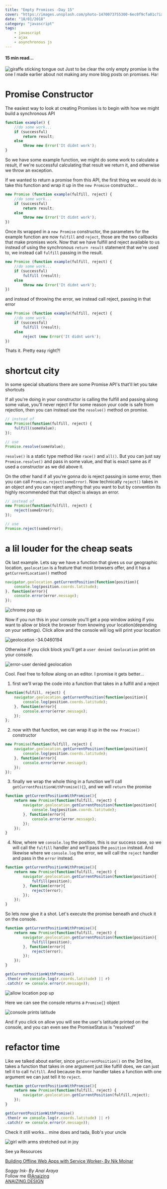 ```yaml
---
title: "Empty Promises -Day 15"
cover: "https://images.unsplash.com/photo-1470073755300-6ec0f9cfa01c?ixlib=rb-0.3.5&ixid=eyJhcHBfaWQiOjEyMDd9&s=644f6ac0c5c1568cf26610d934e14635&auto=format&fit=crop&w=755&q=80"
date: "18/01/2018"
category: "javascript"
tags:
    - javascript
    - ajax
    - asynchronous js
---
```


#### 15 min read...

![giraffe sticking tongue out](https://images.unsplash.com/photo-1470073755300-6ec0f9cfa01c?ixlib=rb-0.3.5&ixid=eyJhcHBfaWQiOjEyMDd9&s=644f6ac0c5c1568cf26610d934e14635&auto=format&fit=crop&w=755&q=80)
Just to be clear the only empty promise is the one I made earlier about not making any more blog posts on promises. Ha`!`

# Promise Constructor

The easiest way to look at creating Promises is to begin with how we might build a synchronous API

```js
function example() {
    //do some work...
    if (successful)
        return result;
    else
        throw new Error('It didnt work');
}
```

So we have some example function, we might do some work to calculate a result, if we're successful calculating that result we return it, and otherwise we throw an exception.

If we wanted to return a promise from this API, the first thing we would do is take this function and wrap it up in the `new Promise` constructor...

```js
new Promise (function example(fulfill, reject) {
    //do some work...
    if (successful)
        return result;
    else
        throw new Error('It didnt work');
})
```

Once its wrapped in a `new Promise` constructor, the parameters for the example function are now `fulfill` and `reject`, those are the two callbacks that make promises work.
Now that we have fulfill and reject available to us instead of using the synchronous `return result` statement that we're used to, we instead call `fulfill` passing in the result.

```js
new Promise (function example(fulfill, reject) {
    //do some work...
    if (successful)
        fulfill (result);
    else
        throw new Error('It didnt work');
})
```
and instead of throwing the error, we instead call reject, passing in that error

```js
new Promise (function example(fulfill, reject) {
    //do some work...
    if (successful)
        fulfill (result);
    else
        reject (new Error('It didnt work');
})
```
Thats it. Pretty easy right?!

# shortcut city

In some special situations there are some Promise API's that'll let you take shortcuts

If all you're doing in your constructor is calling the fulfill and passing along some value, you'll never reject if for some reason your code is safe from rejection, then you can instead use the `resolve()` method on promise.

```js
// instead of 
new Promise(function(fulfill, reject) {
    fulfill(someValue);
});

// use
Promise.resolve(someValue);
```

`resolve()` is a static type method like `race()` and `all()`. But you can just say `Promise.resolve()` and pass in some value, and that is exact same as if used a constructor as we did above it.


On the other hand if all you're gonna do is reject passing in some error, then you can call `Promise.reject(someError)`. Now technically `reject()` takes in an object and you can reject anything that you want to but by convention its highly recommended that that object is always an error.

```js
// instead of 
new Promise(function(fulfill, reject) {
    reject(someError);
});

// use
Promise.reject(someError);
```

# a lil louder for the cheap seats

Ok last example. Lets say we have a function that gives us our geographic location, `geolocation` is a feature that most browsers offer, and it has a `getCurrentLocation()` method

```js
navigator.geolocation.getCurrentPosition(function(position){
    console.log(position.coords.latitude);
}, function(error){
    console.error(error.message);
});
```

![chrome pop up](https://scontent-syd2-1.xx.fbcdn.net/v/t1.0-9/27336809_10159816510795117_5095913736021965314_n.jpg?oh=6ec596b8c76aaef1427a8965c9a56329&oe=5B22ECA4)

Now if you run this in your console you'll get a pop window asking if you want to allow or block  the browser from knowing your location(depending on your settings). Click allow and the console will log will print your location

![geolocation -34.0460194](https://scontent-syd2-1.xx.fbcdn.net/v/t1.0-9/27072623_10159816512170117_8370547475061278306_n.jpg?oh=7aeab2ef54c4b906bec537a49a973c44&oe=5AD91730)

Otherwise if you click block you'll get a `user denied Geolocation` print on your console.

![error-user denied geolocation](https://scontent-syd2-1.xx.fbcdn.net/v/t1.0-9/26991937_10159816508385117_7797497115545999816_n.jpg?oh=21b3391b1a14b87c002714c8cc7a9268&oe=5B1C14B0)

Cool. Feel free to follow along on an editor. I promise it gets better...

1. first we'll wrap the code into a function that takes in a fulfill and a reject


```js
function(fulfill, reject) {
    navigator.geolocation.getCurrentPosition(function(position){
        console.log(position.coords.latitude);
    }, function(error){
        console.error(error.message);
    });
};
```

2. now with that function, we can wrap it up in the `new Promise()` constructor

```js
new Promise(function(fulfill, reject) {
    navigator.geolocation.getCurrentPosition(function(position){
        console.log(position.coords.latitude);
    }, function(error){
        console.error(error.message);
    });
});
```

3. finally we wrap the whole thing in a function we'll call `getCurrentPositionWithPromise(){}`, and we will `return` the promise

```js
function getCurrentPositionWithPromise(){
    return new Promise(function(fulfill, reject) {
        navigator.geolocation.getCurrentPosition(function(position){
            console.log(position.coords.latitude);
        }, function(error){
            console.error(error.message);
        });
    });
}
```

4. Now, where we `console.log` the position, this is our success case, so we will call the `fulfill` handler and we'll pass the `position` instead. And likewise where we `console.log` the error, we will call the `reject` handler and pass in the `error` instead.

```js
function getCurrentPositionWithPromise(){
    return new Promise(function(fulfill, reject) {
        navigator.geolocation.getCurrentPosition(function(position){
            fulfill(position);
        }, function(error){
            reject(error);
        });
    });
}
```


So lets now give it a shot. Let's execute the promise beneath and chuck it on the console.

```js
function getCurrentPositionWithPromise(){
    return new Promise(function(fulfill, reject) {
        navigator.geolocation.getCurrentPosition(function(position){
            fulfill(position);
        }, function(error){
            reject(error);
        });
    });
}

getCurrentPositionWithPromise()
.then(r => console.log(r.coords.latitude) || r)
.catch(r => console.error(r.message));
```

![allow location pop up](https://scontent-syd2-1.xx.fbcdn.net/v/t1.0-9/27067690_10159816820295117_8100961055969671214_n.jpg?oh=890a6c5cb69533d60cd4141baa21f662&oe=5B1FDDEE)

Here we can see the console returns a `Promise{}` object


![console prints latitude](https://scontent-syd2-1.xx.fbcdn.net/v/t1.0-9/27067681_10159816766425117_7711497833909562363_n.jpg?oh=6cb197f8521038d8f5d47692635dfef5&oe=5B1CEA32)

And if you click on allow you will see the user's latitude printed on the console, and you can even see the PromiseStatus is "resolved"


# refactor time

Like we talked about earlier, since `getCurrentPosition()` on the 3rd line, takes a function that takes in one argument just like fulfill does, we can just tell it to call `fulfill`. And because its error handler takes a function with one argument we can just tell it to `reject`.


```js
function getCurrentPositionWithPromise(){
    return new Promise(function(fulfill, reject) {
        navigator.geolocation.getCurrentPosition(fulfill,reject);
    });
}

getCurrentPositionWithPromise()
.then(r => console.log(r.coords.latitude) || r)
.catch(r => console.error(r.message));
```
Check it still works... mine does and tada, Bob's your uncle

![girl with arms stretched out in joy](https://images.unsplash.com/photo-1503944168849-8bf86875bbd8?ixlib=rb-0.3.5&ixid=eyJhcHBfaWQiOjEyMDd9&s=2a335dacc73eae08f2717edfda4652ab&auto=format&fit=crop&w=753&q=80)







See ya
Resources

[Building Offline Web Apps with Service Worker- By Nik Molnar ](https://app.pluralsight.com/library/courses/building-offline-web-apps-service-worker/table-of-contents)

_Soggy Ink- By Anai Araya_<br>
Follow me [@Anaizing](https://twitter.com/Anaizing) <br>
[ANAIZING.DESIGN](https://anaizing.design/)
